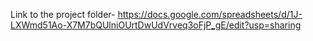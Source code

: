 Link to the project folder-  https://docs.google.com/spreadsheets/d/1J-LXWmd51Ao-X7M7bQUlniOUrtDwUdVrveq3oFjP_gE/edit?usp=sharing 

